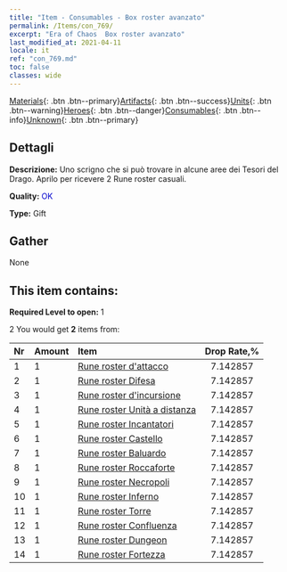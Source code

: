 ```yaml
---
title: "Item - Consumables - Box roster avanzato"
permalink: /Items/con_769/
excerpt: "Era of Chaos  Box roster avanzato"
last_modified_at: 2021-04-11
locale: it
ref: "con_769.md"
toc: false
classes: wide
---
```

 [Materials](/it/Items/){: .btn .btn--primary}[Artifacts](/it/Items/Artifacts/){: .btn .btn--success}[Units](/it/Items/Units/){: .btn .btn--warning}[Heroes](/it/Items/Heroes/){: .btn .btn--danger}[Consumables](/it/Items/Consumables/){: .btn .btn--info}[Unknown](/it/Items/Unknown/){: .btn .btn--primary}

## Dettagli
 **Descrizione:** Uno scrigno che si può trovare in alcune aree dei Tesori del Drago. Aprilo per ricevere 2 Rune roster casuali.

 **Quality:** <span style="color: #0000CD">OK</span>

 **Type:** Gift

## Gather

  None

## This item contains:

 **Required Level to open:** 1

 2 You would get **2** items  from:

  | Nr | Amount |     Item    | Drop Rate,% |
  |:---|:-------|:------------|:---------:|
  | 1 | 1 | [Rune roster d'attacco](/it/Items/con_734/) | 7.142857 | 
  | 2 | 1 | [Rune roster Difesa](/it/Items/con_739/) | 7.142857 | 
  | 3 | 1 | [Rune roster d'incursione](/it/Items/con_741/) | 7.142857 | 
  | 4 | 1 | [Rune roster Unità a distanza](/it/Items/con_742/) | 7.142857 | 
  | 5 | 1 | [Rune roster Incantatori](/it/Items/con_746/) | 7.142857 | 
  | 6 | 1 | [Rune roster Castello](/it/Items/con_752/) | 7.142857 | 
  | 7 | 1 | [Rune roster Baluardo](/it/Items/con_753/) | 7.142857 | 
  | 8 | 1 | [Rune roster Roccaforte](/it/Items/con_754/) | 7.142857 | 
  | 9 | 1 | [Rune roster Necropoli](/it/Items/con_755/) | 7.142857 | 
  | 10 | 1 | [Rune roster Inferno](/it/Items/con_777/) | 7.142857 | 
  | 11 | 1 | [Rune roster Torre](/it/Items/con_785/) | 7.142857 | 
  | 12 | 1 | [Rune roster Confluenza](/it/Items/con_791/) | 7.142857 | 
  | 13 | 1 | [Rune roster Dungeon](/it/Items/con_792/) | 7.142857 | 
  | 14 | 1 | [Rune roster Fortezza](/it/Items/con_818/) | 7.142857 | 
